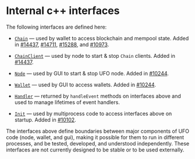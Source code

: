 # Internal c++ interfaces

The following interfaces are defined here:

* [`Chain`](chain.h) — used by wallet to access blockchain and mempool state. Added in [#14437](https://github.com/UFO/UFO/pull/14437), [#14711](https://github.com/UFO/UFO/pull/14711), [#15288](https://github.com/UFO/UFO/pull/15288), and [#10973](https://github.com/UFO/UFO/pull/10973).

* [`ChainClient`](chain.h) — used by node to start & stop `Chain` clients. Added in [#14437](https://github.com/UFO/UFO/pull/14437).

* [`Node`](node.h) — used by GUI to start & stop UFO node. Added in [#10244](https://github.com/UFO/UFO/pull/10244).

* [`Wallet`](wallet.h) — used by GUI to access wallets. Added in [#10244](https://github.com/UFO/UFO/pull/10244).

* [`Handler`](handler.h) — returned by `handleEvent` methods on interfaces above and used to manage lifetimes of event handlers.

* [`Init`](init.h) — used by multiprocess code to access interfaces above on startup. Added in [#10102](https://github.com/UFO/UFO/pull/10102).

The interfaces above define boundaries between major components of UFO code (node, wallet, and gui), making it possible for them to run in different processes, and be tested, developed, and understood independently. These interfaces are not currently designed to be stable or to be used externally.
